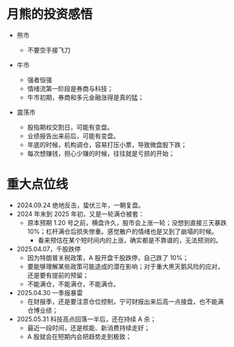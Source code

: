 # 月熊的投资感悟

- 熊市

  - 不要空手接飞刀

- 牛市

  - 强者恒强
  - 情绪流第一阶段是券商与科技；
  - 牛市初期，券商和多元金融涨得是真的猛；

- 震荡市

  - 股指期权交割日，可能有变盘。
  - 业绩报告出来前后，可能有变盘。
  - 年底的时候，机构调仓，容易打压小票，导致微盘股下跌；
  - 每次想赚钱，担心少赚的时候，往往就是亏损的开始；

# 重大点位线

- 2024.09.24 绝地反击，蛰伏三年，一朝复盘。
- 2024 年末到 2025 年初，又是一轮满仓被套：
  - 原本预期 1.20 号之前，横盘许久，股市会上涨一轮；没想到直接三天暴跌 10%；杠杆满仓后损失惨重。感觉散户的情绪也是又到了崩塌的时候。
    - 看来预估在某个短时间内的上涨，确实都是不靠谱的，无法预测的。
- 2025.04.07，千股跌停
  - 因为特朗普关税政策，A 股开盘千股跌停，自己跌了 10%；
  - 要能够理解某些政策可能造成的潜在影响；对于重大黑天鹅风险的应对，还是要有提前的预留；
  - 不能满仓，不能满仓，不能满仓。
- 2025.04.30 一季报暴雷
  - 在财报季，还是要注意仓位控制，宁可财报出来后高一点接盘，也不能满仓博业绩；
- 2025.05.31 科技高点回落一半后，还在持续 A 杀；
  - 最近一段时间，还是核能、新消费持续走好；
  - A 股就会在短期内会把趋势走到极致；
